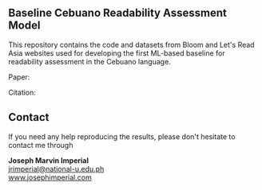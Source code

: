 ## Baseline Cebuano Readability Assessment Model

This repository contains the code and datasets from Bloom and Let's Read Asia websites used for developing the first ML-based baseline for readability assessment in the Cebuano language.

Paper: 

Citation:


## Contact

If you need any help reproducing the results, please don't hesitate to contact me through

**Joseph Marvin Imperial** <br/>
jrimperial@national-u.edu.ph <br/>
www.josephimperial.com 
